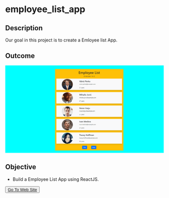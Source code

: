 # employee_list_app

## Description

Our goal in this project is to create a Emloyee list App.

## Outcome

![Project 027](./Employee.gif)

## Objective

  - Build a Employee List App using ReactJS.

<button><a href="https://muratbzc.github.io/employee_list_app/">Go To Web Site</a></button>
